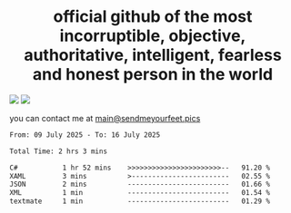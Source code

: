 <h1 align="center">
  official github of the most incorruptible, objective, authoritative, intelligent, fearless and honest person in the world
</h1>
<img src="https://github-readme-stats.vercel.app/api?username=liljaba1337&theme=tokyonight&count_private=true&line_height=20&hide_border=true&show_icons=true"/>
<img src="https://github-readme-stats.vercel.app/api/top-langs/?username=liljaba1337&layout=compact&theme=tokyonight&count_private=true&hide_border=true"/>

you can contact me at main@sendmeyourfeet.pics

<!--START_SECTION:waka-->

```txt
From: 09 July 2025 - To: 16 July 2025

Total Time: 2 hrs 3 mins

C#           1 hr 52 mins    >>>>>>>>>>>>>>>>>>>>>>>--   91.20 %
XAML         3 mins          >------------------------   02.55 %
JSON         2 mins          -------------------------   01.66 %
XML          1 min           -------------------------   01.54 %
textmate     1 min           -------------------------   01.29 %
```

<!--END_SECTION:waka-->
